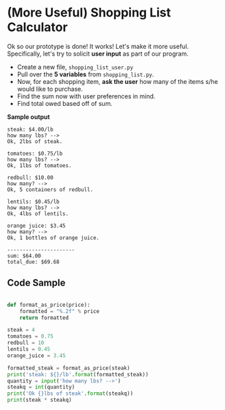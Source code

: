 # (More Useful) Shopping List Calculator



Ok so our prototype is done! It works! Let's make it more useful. Specifically, let's try to solicit **user input** as part of our program.

* Create a new file, `shopping_list_user.py`
* Pull over the **5 variables** from `shopping_list.py`.
* Now, for each shopping item, **ask the user** how many of the items s/he would like to purchase.
* Find the sum now with user preferences in mind.
* Find total owed based off of sum.

**Sample output**
```
steak: $4.00/lb
how many lbs? -->
Ok, 2lbs of steak.

tomatoes: $0.75/lb
how many lbs? -->
Ok, 1lbs of tomatoes.

redbull: $10.00
how many? -->
Ok, 5 containers of redbull.

lentils: $0.45/lb
how many lbs? -->
Ok, 4lbs of lentils.

orange juice: $3.45
how many? -->
Ok, 1 bottles of orange juice.

----------------------
sum: $64.00
total_due: $69.68
```

## Code Sample
```python

def format_as_price(price):
    formatted = "%.2f" % price
    return formatted

steak = 4
tomatoes = 0.75
redbull = 10
lentils = 0.45
orange_juice = 3.45

formatted_steak = format_as_price(steak)
print('steak: ${}/lb'.format(formatted_steak))
quantity = input('how many lbs? -->')
steakq = int(quantity)
print('Ok {}lbs of steak'.format(steakq))
print(steak * steakq)

```

